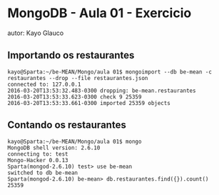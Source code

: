 # MongoDB - Aula 01 - Exercicio

autor: Kayo Glauco

## Importando os restaurantes

	kayo@Sparta:~/be-MEAN/Mongo/aula 01$ mongoimport --db be-mean -c restaurantes --drop --file restaurantes.json
	connected to: 127.0.0.1
	2016-03-20T13:53:32.483-0300 dropping: be-mean.restaurantes
	2016-03-20T13:53:33.623-0300 check 9 25359
	2016-03-20T13:53:33.661-0300 imported 25359 objects

## Contando os restaurantes

	kayo@Sparta:~/be-MEAN/Mongo/aula 01$ mongo
	MongoDB shell version: 2.6.10
	connecting to: test
	Mongo-Hacker 0.0.13
	Sparta(mongod-2.6.10) test> use be-mean
	switched to db be-mean
	Sparta(mongod-2.6.10) be-mean> db.restaurantes.find({}).count()
	25359


